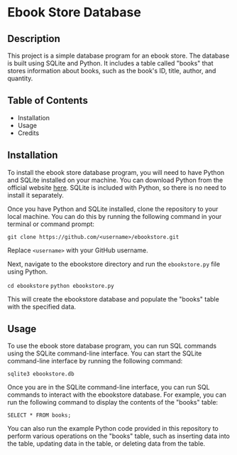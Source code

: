 # Ebook Store Database

## Description

This project is a simple database program for an ebook store. The database is built using SQLite and Python. It includes a table called "books" that stores information about books, such as the book's ID, title, author, and quantity.

## Table of Contents

- Installation
- Usage
- Credits

## Installation

To install the ebook store database program, you will need to have Python and SQLite installed on your machine. You can download Python from the official website [here](https://www.python.org/downloads/). SQLite is included with Python, so there is no need to install it separately.

Once you have Python and SQLite installed, clone the repository to your local machine. You can do this by running the following command in your terminal or command prompt:

```git clone https://github.com/<username>/ebookstore.git```

Replace `<username>` with your GitHub username.

Next, navigate to the ebookstore directory and run the `ebookstore.py` file using Python.

```cd ebookstore``` 
```python ebookstore.py```

This will create the ebookstore database and populate the "books" table with the specified data.

## Usage

To use the ebook store database program, you can run SQL commands using the SQLite command-line interface. You can start the SQLite command-line interface by running the following command:

```sqlite3 ebookstore.db```

Once you are in the SQLite command-line interface, you can run SQL commands to interact with the ebookstore database. For example, you can run the following command to display the contents of the "books" table:

```SELECT * FROM books;```

You can also run the example Python code provided in this repository to perform various operations on the "books" table, such as inserting data into the table, updating data in the table, or deleting data from the table.
